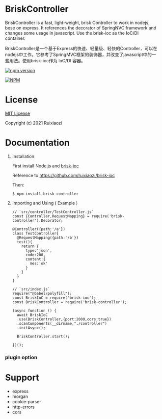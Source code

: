 # BriskController

BriskController is a fast, light-weight, brisk Controller to work in nodejs, bese on express. It references the decorator of SpringNVC framework and changes some usage in javascript. Use the brisk-ioc as the IoC/DI container.

BriskController是一个基于Express的快速、轻量级、轻快的Controller，可以在nodejs中工作。它参考了SpringMVC框架的装饰器，并改变了javascript中的一些用法。使用brisk-ioc作为 IoC/DI 容器。

[![npm version](https://badge.fury.io/js/brisk-controller.svg)](https://badge.fury.io/js/brisk-controller)

[![NPM](https://nodei.co/npm/brisk-controller.png)](https://nodei.co/npm/brisk-controller/)

# License

[MIT License](./LICENSE)

Copyright (c) 2021 Ruixiaozi

# Documentation

1. Installation

   First install Node.js and [brisk-ioc](https://github.com/ruixiaozi/brisk-ioc) 

   Reference to https://github.com/ruixiaozi/brisk-ioc
   
   
   
   Then:
   
   ```
   $ npm install brisk-controller
   ```
   
2. Importing and Using ( Example )

   ```
   // `src/controller/TestController.js`
   const {Controller,RequestMapping} = require('brisk-controller').Decorator;
   
   @Controller({path:'/a'})
   class TestController{
     @RequestMapping({path:'/b'})
     test(){
       return {
         type:'json',
         code:200,
         content:{
           mes:'ok'
         }
       }
     }
   }
   ```
   
   ```
   // `src/index.js`
   require("@babel/polyfill");
   const BriskIoC = require('brisk-ioc');
   const BriskController = require('brisk-controller');
   
   (async function () {
     await BriskIoC
     .use(BriskController,{port:2000,cors:true})
     .scanComponents(__dirname,"./controller")
     .initAsync();
   
     BriskController.start();
   
   })();
   ```


### plugin option


# Support

+ express
+ morgan
+ cookie-parser
+ http-errors
+ cors

